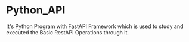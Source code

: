# Python_API
It's Python Program with FastAPI Framework which is used to study and executed the Basic RestAPI Operations through it.
